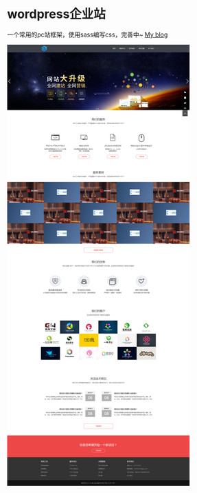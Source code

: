 # wordpress企业站
一个常用的pc站框架，使用sass编写css，完善中~
[My blog](http://www.qianxiaoduan.com/)

![wordpress企业站模板](https://raw.githubusercontent.com/bin248163/qd/master/images/home.jpg)
